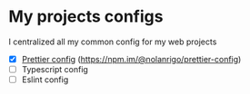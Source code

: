 # My projects configs

I centralized all my common config for my web projects

- [x] [Prettier config](./packages/prettier-config) (<https://npm.im/@nolanrigo/prettier-config>)
- [ ] Typescript config
- [ ] Eslint config
